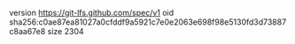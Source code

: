 version https://git-lfs.github.com/spec/v1
oid sha256:c0ae87ea81027a0cfddf9a5921c7e0e2063e698f98e5130fd3d73887c8aa67e8
size 2304
